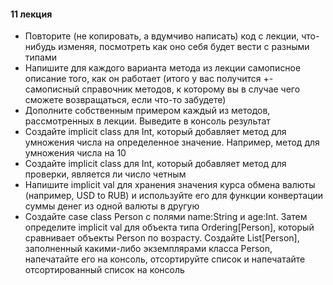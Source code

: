 #### 11 лекция

- Повторите (не копировать, а вдумчиво написать) код с лекции, что-нибудь изменяя, посмотреть как оно себя будет вести с
  разными типами
- Напишите для каждого варианта метода из лекции самописное описание того, как он работает (итого у вас получится +-
  самописный справочник методов, к которому вы в случае чего сможете возвращаться, если что-то забудете)
- Дополните собственным примером каждый из методов, рассмотренных в лекции. Выведите в консоль результат
- Создайте implicit class для Int, который добавляет метод для умножения числа на определенное значение. Например, метод
  для умножения числа на 10
- Создайте implicit class для Int, который добавляет метод для проверки, является ли число четным
- Напишите implicit val для хранения значения курса обмена валюты (например, USD to RUB) и используйте его для функции
  конвертации суммы денег из одной валюты в другую
- Создайте case class Person с полями name:String и age:Int. Затем определите implicit val для объекта типа
  Ordering[Person], который сравнивает объекты Person по возрасту. Создайте List[Person], заполненный какими-либо
  экземплярами класса Person, напечатайте его на консоль, отсортируйте список и напечатайте отсортированный список на
  консоль